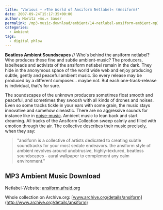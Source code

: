 ```yaml
---
title: 'Various – »The World of Ansiform Netlabel« (Ansiform)'
date: 2007-09-24T15:17:35+00:00
author: Moritz »mo.« Sauer
permalink: /mp3-music-download/ambient/14-netlabel-ansiform-ambient-mp3-download
categories:
  - Ambient
tags:
  - digital phlow
---
```

**Beatless Ambient Soundscapes** // Who's behind the ansiform netlabel? Who produces these fine and subtle ambient-music? The producers, labelheads and activists of the ansiform netlabel remain in the dark. They hide in the anonymous space of the world wide web and enjoy producing subtle, gently and peaceful ambient music. So every release may be produced by a different composer... maybe not. But each one-track-release is individual, that's for sure.<!--more-->

<!--adsense-->

The soundscapes of the unknown producers sometimes float smooth and peaceful, and sometimes they swoosh with all kinds of drones and noises. Even so some tracks tickle in your ears with some grain, the music stays innovative and somehow cineastic. There are no aggressive sounds for instance like in [noise-music](http://en.wikipedia.org/wiki/Noise). Ambient music to lean back and start dreaming. All tracks of the Ansiform Collection sweep calmly and filled with emotion through the air. The collective describes their music precisely, when they say:

> "ansiform is a collective of artists dedicated to creating subtle soundtracks for your most sedate endeavors. the ansiform style of ambient revolves around unobtrusive, highly-textured, beatless soundscapes - aural wallpaper to complement any calm environment."

## MP3 Ambient Music Download

Netlabel-Website: [ansiform.afraid.org](http://ansiform.afraid.org/)
  
Whole collection on Archive.org: [www.archive.org/details/ansiform](http://www.archive.org/details/ansiform)